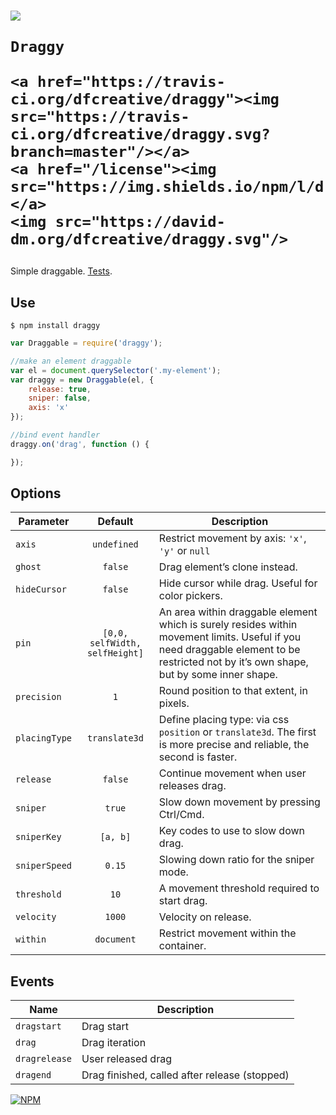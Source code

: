 <h1>
	<img src="https://cdn.rawgit.com/dfcreative/draggy/design/logo.png"/><br/>

	Draggy

	<a href="https://travis-ci.org/dfcreative/draggy"><img src="https://travis-ci.org/dfcreative/draggy.svg?branch=master"/></a>
	<a href="/license"><img src="https://img.shields.io/npm/l/draggy.svg"/></a>
	<img src="https://david-dm.org/dfcreative/draggy.svg"/>
</h1>


Simple draggable. [Tests](TODO).


## Use

`$ npm install draggy`

```js
var Draggable = require('draggy');

//make an element draggable
var el = document.querySelector('.my-element');
var draggy = new Draggable(el, {
	release: true,
	sniper: false,
	axis: 'x'
});

//bind event handler
draggy.on('drag', function () {

});
```


## Options

| Parameter | Default | Description |
|---|:---:|---|
| `axis` | `undefined` | Restrict movement by axis: `'x'`, `'y'` or `null`  |
| `ghost` | `false` | Drag element’s clone instead. |
| `hideCursor` | `false` | Hide cursor while drag. Useful for color pickers. |
| `pin` | `[0,0, selfWidth, selfHeight]` | An area within draggable element which is surely resides within movement limits. Useful if you need draggable element to be restricted not by it’s own shape, but by some inner shape. |
| `precision` | `1` | Round position to that extent, in pixels. |
| `placingType` | `translate3d` | Define placing type: via css `position` or `translate3d`. The first is more precise and reliable, the second is faster. |
| `release` | `false` | Continue movement when user releases drag. |
| `sniper` | `true` | Slow down movement by pressing Ctrl/Cmd. |
| `sniperKey` | `[a, b]` | Key codes to use to slow down drag. |
| `sniperSpeed` | `0.15` | Slowing down ratio for the sniper mode. |
| `threshold` | `10` | A movement threshold required to start drag. |
| `velocity` | `1000` | Velocity on release. |
| `within` | `document` | Restrict movement within the container. |


## Events

| Name | Description |
|---|---|
| `dragstart` | Drag start |
| `drag` | Drag iteration |
| `dragrelease` | User released drag |
| `dragend` | Drag finished, called after release (stopped) |



[![NPM](https://nodei.co/npm/draggy.png?downloads=true&downloadRank=true&stars=true)](https://nodei.co/npm/draggy/)
